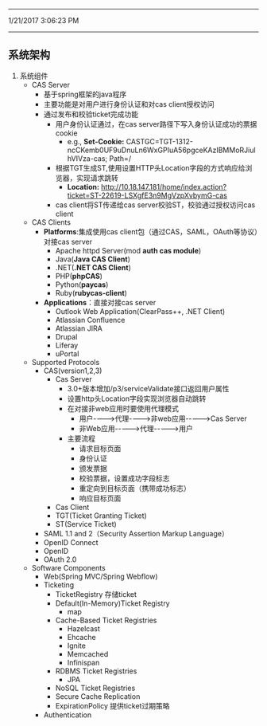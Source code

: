 ----------
1/21/2017 3:06:23 PM 

----------
## 系统架构 ##
1. 系统组件
	- CAS Server
		- 基于spring框架的java程序
		- 主要功能是对用户进行身份认证和对cas client授权访问
		- 通过发布和校验ticket完成功能
			- 用户身份认证通过，在cas server路径下写入身份认证成功的票据cookie
				- e.g., **Set-Cookie:** CASTGC=TGT-1312-ncCKemb0UF9uDnuLn6WxGPIuA56pgceKAzIBMMoRJiulhVIVza-cas; Path=/
			- 根据TGT生成ST,使用设置HTTP头Location字段的方式响应给浏览器，实现请求跳转
				- **Location:** http://10.18.147.181/home/index.action?ticket=ST-22619-LSXgfE3n9MgVzpXvbymG-cas
			- cas client将ST传递给cas server校验ST，校验通过授权访问cas client
	- CAS Clients
		- **Platforms**:集成使用cas client包（通过CAS，SAML，OAuth等协议）对接cas server
			- Apache httpd Server(mod **auth cas module**)
			- Java(**Java CAS Client**)
			- .NET(**.NET CAS Client**)
			- PHP(**phpCAS**)
			- Python(**paycas**)
			- Ruby(**rubycas-client**)
		- **Applications**：直接对接cas server
			- Outlook Web Application(ClearPass++, .NET Client)
			- Atlassian Confluence
			- Atlassian JIRA
			- Drupal
			- Liferay
			- uPortal
	- Supported Protocols
		- CAS(version1,2,3)
			- Cas Server
				- 3.0+版本增加/p3/serviceValidate接口返回用户属性
				- 设置http头Location字段实现浏览器自动跳转
				- 在对接非web应用时要使用代理模式
					- 用户---->代理---->非web应用----->Cas Server
					- 非Web应用----->代理----->用户
				- 主要流程
					- 请求目标页面
					- 身份认证
					- 颁发票据
					- 校验票据，设置成功字段标志
					- 重定向到目标页面（携带成功标志）
					- 响应目标页面
			- Cas Client
			- TGT(Ticket Granting Ticket)
			- ST(Service Ticket)
		- SAML 1.1 and 2（Security Assertion Markup Language）
		- OpenID Connect
		- OpenID
		- OAuth 2.0
	- Software Components
		- Web(Spring MVC/Spring Webflow)
		- Ticketing
			- TicketRegistry 存储ticket
			- Default(In-Memory)Ticket Registry
				- map
			- Cache-Based Ticket Registries
				- Hazelcast
				- Ehcache
				- Ignite
				- Memcached
				- Infinispan
			- RDBMS Ticket Registries
				- JPA
			- NoSQL Ticket Registries
			- Secure Cache Replication
			- ExpirationPolicy 提供ticket过期策略
		- Authentication
	